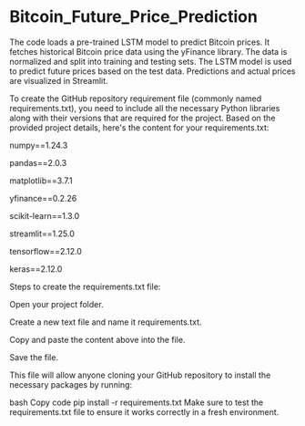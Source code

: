 # Bitcoin_Future_Price_Prediction
The code loads a pre-trained LSTM model to  predict Bitcoin prices. It fetches historical Bitcoin price data using  the yFinance library. The data is normalized and split into training  and testing sets. The LSTM model is used to predict future prices based  on the test data. Predictions and actual prices are visualized in  Streamlit.

To create the GitHub repository requirement file (commonly named requirements.txt), you need to include all the necessary Python libraries along with their versions that are required for the project. Based on the provided project details, here's the content for your requirements.txt:

numpy==1.24.3

pandas==2.0.3

matplotlib==3.7.1

yfinance==0.2.26

scikit-learn==1.3.0

streamlit==1.25.0

tensorflow==2.12.0

keras==2.12.0

Steps to create the requirements.txt file:

Open your project folder.

Create a new text file and name it requirements.txt.

Copy and paste the content above into the file.

Save the file.

This file will allow anyone cloning your GitHub repository to install the necessary packages by running:

bash
Copy code
pip install -r requirements.txt
Make sure to test the requirements.txt file to ensure it works correctly in a fresh environment.
